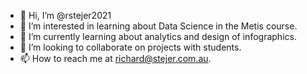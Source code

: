 - 👋 Hi, I’m @rstejer2021
- 👀 I’m interested in learning about Data Science in the Metis course.
- 🌱 I’m currently learning about analytics and design of infographics.
- 💞️ I’m looking to collaborate on projects with students.
- 📫 How to reach me at richard@stejer.com.au.

<!---
rstejer2021/rstejer2021 is a ✨ special ✨ repository because its `README.md` (this file) appears on your GitHub profile.
You can click the Preview link to take a look at your changes.
--->
